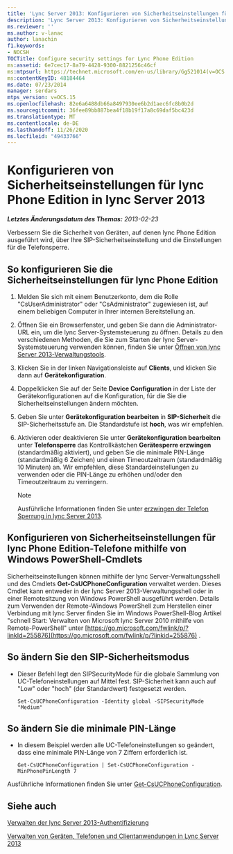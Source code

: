 ```yaml
---
title: 'Lync Server 2013: Konfigurieren von Sicherheitseinstellungen für lync Phone Edition'
description: 'Lync Server 2013: Konfigurieren von Sicherheitseinstellungen für lync Phone Edition'
ms.reviewer: ''
ms.author: v-lanac
author: lanachin
f1.keywords:
- NOCSH
TOCTitle: Configure security settings for Lync Phone Edition
ms:assetid: 6e7cec17-8a79-4428-9300-8821256c46cf
ms:mtpsurl: https://technet.microsoft.com/en-us/library/Gg521014(v=OCS.15)
ms:contentKeyID: 48184464
ms.date: 07/23/2014
manager: serdars
mtps_version: v=OCS.15
ms.openlocfilehash: 82e6a6488db66a8497930ee6b2d1aec6fc8b0b2d
ms.sourcegitcommit: 36fee89bb887bea4f18b19f17a8c69daf5bc423d
ms.translationtype: MT
ms.contentlocale: de-DE
ms.lasthandoff: 11/26/2020
ms.locfileid: "49433766"
---
```

# <a name="configure-security-settings-for-lync-phone-edition-in-lync-server-2013"></a>Konfigurieren von Sicherheitseinstellungen für lync Phone Edition in lync Server 2013

<div data-xmlns="http://www.w3.org/1999/xhtml">

<div class="topic" data-xmlns="http://www.w3.org/1999/xhtml" data-msxsl="urn:schemas-microsoft-com:xslt" data-cs="https://msdn.microsoft.com/">

<div data-asp="https://msdn2.microsoft.com/asp">



</div>

<div id="mainSection">

<div id="mainBody">

<span> </span>

_**Letztes Änderungsdatum des Themas:** 2013-02-23_

Verbessern Sie die Sicherheit von Geräten, auf denen lync Phone Edition ausgeführt wird, über Ihre SIP-Sicherheitseinstellung und die Einstellungen für die Telefonsperre.

<div>

## <a name="to-configure-security-settings-for-lync-phone-edition"></a>So konfigurieren Sie die Sicherheitseinstellungen für lync Phone Edition

1.  Melden Sie sich mit einem Benutzerkonto, dem die Rolle "CsUserAdministrator" oder "CsAdministrator" zugewiesen ist, auf einem beliebigen Computer in Ihrer internen Bereitstellung an.

2.  Öffnen Sie ein Browserfenster, und geben Sie dann die Administrator-URL ein, um die lync Server-Systemsteuerung zu öffnen. Details zu den verschiedenen Methoden, die Sie zum Starten der lync Server-Systemsteuerung verwenden können, finden Sie unter [Öffnen von lync Server 2013-Verwaltungstools](lync-server-2013-open-lync-server-administrative-tools.md).

3.  Klicken Sie in der linken Navigationsleiste auf **Clients**, und klicken Sie dann auf **Gerätekonfiguration**.

4.  Doppelklicken Sie auf der Seite **Device Configuration** in der Liste der Gerätekonfigurationen auf die Konfiguration, für die Sie die Sicherheitseinstellungen ändern möchten.

5.  Geben Sie unter **Gerätekonfiguration bearbeiten** in **SIP-Sicherheit** die SIP-Sicherheitsstufe an. Die Standardstufe ist **hoch**, was wir empfehlen.

6.  Aktivieren oder deaktivieren Sie unter **Gerätekonfiguration bearbeiten** unter **Telefonsperre** das Kontrollkästchen **Gerätesperre erzwingen** (standardmäßig aktiviert), und geben Sie die minimale PIN-Länge (standardmäßig 6 Zeichen) und einen Timeoutzeitraum (standardmäßig 10 Minuten) an. Wir empfehlen, diese Standardeinstellungen zu verwenden oder die PIN-Länge zu erhöhen und/oder den Timeoutzeitraum zu verringern.
    
    <div>
    

    > [!NOTE]  
    > Ausführliche Informationen finden Sie unter <A href="lync-server-2013-enforce-phone-locking.md">erzwingen der Telefon Sperrung in lync Server 2013</A>.

    
    </div>

</div>

<div>

## <a name="configuring-security-settings-for-lync-phone-edition-phones-by-using-windows-powershell-cmdlets"></a>Konfigurieren von Sicherheitseinstellungen für lync Phone Edition-Telefone mithilfe von Windows PowerShell-Cmdlets

Sicherheitseinstellungen können mithilfe der lync Server-Verwaltungsshell und des Cmdlets **Get-CsUCPhoneConfiguration** verwaltet werden. Dieses Cmdlet kann entweder in der lync Server 2013-Verwaltungsshell oder in einer Remotesitzung von Windows PowerShell ausgeführt werden. Details zum Verwenden der Remote-Windows PowerShell zum Herstellen einer Verbindung mit lync Server finden Sie im Windows PowerShell-Blog Artikel "schnell Start: Verwalten von Microsoft lync Server 2010 mithilfe von Remote-PowerShell" unter [https://go.microsoft.com/fwlink/p/?linkId=255876](https://go.microsoft.com/fwlink/p/?linkid=255876) .

<div>

## <a name="to-modify-the-sip-security-mode"></a>So ändern Sie den SIP-Sicherheitsmodus

  - Dieser Befehl legt den SIPSecurityMode für die globale Sammlung von UC-Telefoneinstellungen auf Mittel fest. SIP-Sicherheit kann auch auf "Low" oder "hoch" (der Standardwert) festgesetzt werden.
    
        Set-CsUCPhoneConfiguration -Identity global -SIPSecurityMode "Medium"

</div>

<div>

## <a name="to-modify-the-minimum-pin-length"></a>So ändern Sie die minimale PIN-Länge

  - In diesem Beispiel werden alle UC-Telefoneinstellungen so geändert, dass eine minimale PIN-Länge von 7 Ziffern erforderlich ist.
    
        Get-CsUCPhoneConfiguration | Set-CsUCPhoneConfiguration -MinPhonePinLength 7

</div>

Ausführliche Informationen finden Sie unter [Get-CsUCPhoneConfiguration](https://docs.microsoft.com/powershell/module/skype/Get-CsUCPhoneConfiguration).

</div>

<div>

## <a name="see-also"></a>Siehe auch


[Verwalten der lync Server 2013-Authentifizierung](lync-server-2013-managing-lync-server-authentication.md)  


[Verwalten von Geräten, Telefonen und Clientanwendungen in Lync Server 2013](lync-server-2013-managing-devices-phones-and-client-applications.md)  
  

</div>

</div>

<span> </span>

</div>

</div>

</div>

